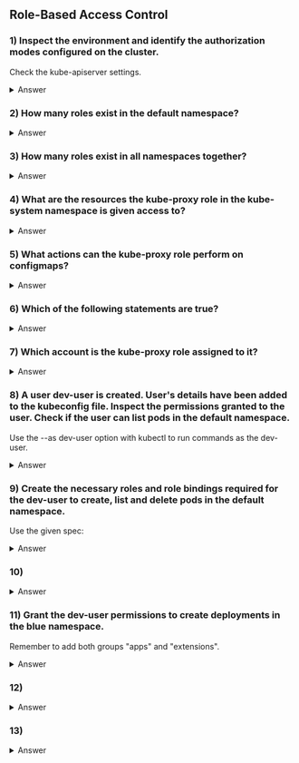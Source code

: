 ## Role-Based Access Control

### 1) Inspect the environment and identify the authorization modes configured on the cluster.
Check the kube-apiserver settings.
<details> 
  <summary markdown="span">Answer</summary>

    root@controlplane:~# k get pod/kube-apiserver-controlplane -n kube-system -oyaml | grep --regexp="--authorization-mode"
    - --authorization-mode=Node,RBAC
</details>

### 2) How many roles exist in the default namespace?
<details>
  <summary markdown="span">Answer</summary>


    root@controlplane:~# k get role
    No resources found in default namespace.
</details>

### 3) How many roles exist in all namespaces together?
<details>
  <summary markdown="span">Answer</summary>

    root@controlplane:~# k get role -A | grep -c -v "NAMESPACE"
    12
    
    root@controlplane:~# k get role -A 
    NAMESPACE     NAME                                             CREATED AT
    blue          developer                                        2021-07-29T20:37:05Z
    kube-public   kubeadm:bootstrap-signer-clusterinfo             2021-07-29T20:30:56Z
    kube-public   system:controller:bootstrap-signer               2021-07-29T20:30:54Z
    kube-system   extension-apiserver-authentication-reader        2021-07-29T20:30:54Z
    kube-system   kube-proxy                                       2021-07-29T20:30:58Z
    kube-system   kubeadm:kubelet-config-1.20                      2021-07-29T20:30:55Z
    kube-system   kubeadm:nodes-kubeadm-config                     2021-07-29T20:30:55Z
    kube-system   system::leader-locking-kube-controller-manager   2021-07-29T20:30:54Z
    kube-system   system::leader-locking-kube-scheduler            2021-07-29T20:30:54Z
    kube-system   system:controller:bootstrap-signer               2021-07-29T20:30:54Z
    kube-system   system:controller:cloud-provider                 2021-07-29T20:30:54Z
    kube-system   system:controller:token-cleaner                  2021-07-29T20:30:54Z
</details>

### 4) What are the resources the kube-proxy role in the kube-system namespace is given access to?
<details>
  <summary markdown="span">Answer</summary>
    
    root@controlplane:~# k get role/kube-proxy -n=kube-system -ocustom-columns=:.rules[].resources | xargs
    [configmaps]


    root@controlplane:~# k get role/kube-proxy -n=kube-system -oyaml
    apiVersion: rbac.authorization.k8s.io/v1
    kind: Role
    metadata:
    creationTimestamp: "2021-07-29T20:30:58Z"
    managedFields:
    - apiVersion: rbac.authorization.k8s.io/v1
      fieldsType: FieldsV1
      fieldsV1:
      f:rules: {}
      manager: kubeadm
      operation: Update
      time: "2021-07-29T20:30:58Z"
      name: kube-proxy
      namespace: kube-system
      resourceVersion: "307"
      uid: 645c70ad-406d-40ac-bbe0-be2335f6976a
      rules:
    - apiGroups:
        - ""
          resourceNames:
        - kube-proxy
          resources:
        - configmaps
          verbs:
        - get
</details>

### 5) What actions can the kube-proxy role perform on configmaps?
<details>
  <summary markdown="span">Answer</summary>
        
    root@controlplane:~# k get role/kube-proxy -n=kube-system -ocustom-columns=:.rules[].verbs | xargs
    [get]
</details>

### 6) Which of the following statements are true?
<details>
  <summary markdown="span">Answer</summary>

    ANSWER - B

    Choices:
        A) kube-proxy role can delete the configmap it created
        B) kube-proxy role can get details of configmap object by the name kube-proxy
        C) kube-proxy role can only view and update configmap object by the name kube-proxy
</details>

### 7) Which account is the kube-proxy role assigned to it?
<details>
  <summary markdown="span">Answer</summary>

    root@controlplane:~# k get rolebinding -A -ocustom-columns=NAME:.metadata.name,SUBJECT:.subjects[].name | grep kube-proxy
    kube-proxy                                          system:bootstrappers:kubeadm:default-node-token

    root@controlplane:~# k get rolebinding -A -ocustom-columns=NAME:.metadata.name,SUBJECT:.subjects[].name
    NAME                                                SUBJECT
    dev-user-binding                                    dev-user
    kubeadm:bootstrap-signer-clusterinfo                system:anonymous
    system:controller:bootstrap-signer                  bootstrap-signer
    kube-proxy                                          system:bootstrappers:kubeadm:default-node-token
    kubeadm:kubelet-config-1.20                          system:nodes
    kubeadm:nodes-kubeadm-config                         system:bootstrappers:kubeadm:default-node-token
    system::extension-apiserver-authentication-reader   system:kube-controller-manager
    system::leader-locking-kube-controller-manager      system:kube-controller-manager
    system::leader-locking-kube-scheduler               system:kube-scheduler
    system:controller:bootstrap-signer                  bootstrap-signer
    system:controller:cloud-provider                    cloud-provider
    system:controller:token-cleaner                     token-cleaner

</details>

### 8) A user dev-user is created. User's details have been added to the kubeconfig file. Inspect the permissions granted to the user. Check if the user can list pods in the default namespace.
Use the --as dev-user option with kubectl to run commands as the dev-user.

<details>
  <summary markdown="span">Answer</summary>

    root@controlplane:~# k auth can-i list pods --as dev-user
    no
</details>

### 9) Create the necessary roles and role bindings required for the dev-user to create, list and delete pods in the default namespace.
Use the given spec:

<details>
  <summary markdown="span">Answer</summary>


        kind: Role
        apiVersion: rbac.authorization.k8s.io/v1
        metadata:
            namespace: default
            name: developer
        rules:
        - apiGroups: [""]
          resources: ["pods"]
          verbs: ["list", "create"]
        
        ---
        kind: RoleBinding
        apiVersion: rbac.authorization.k8s.io/v1
        metadata:
        name: dev-user-binding
        subjects:
        - kind: User
          name: dev-user
          apiGroup: rbac.authorization.k8s.io
      roleRef:
          kind: Role
          name: developer
          apiGroup: rbac.authorization.k8s.io
        
        
        

</details>

### 10)
<details>
  <summary markdown="span">Answer</summary>

apiVersion: rbac.authorization.k8s.io/v1
kind: RoleBinding
metadata:
creationTimestamp: "2021-07-29T20:37:05Z"
managedFields:
- apiVersion: rbac.authorization.k8s.io/v1
  fieldsType: FieldsV1
  fieldsV1:
  f:roleRef:
  f:apiGroup: {}
  f:kind: {}
  f:name: {}
  f:subjects: {}
  manager: kubectl-create
  operation: Update
  time: "2021-07-29T20:37:05Z"
  name: dev-user-binding
  namespace: blue
  resourceVersion: "954"
  uid: abb6090f-ed1d-465f-b3e1-69d427674d35
  roleRef:
  apiGroup: rbac.authorization.k8s.io
  kind: Role
  name: developer
  subjects:
- apiGroup: rbac.authorization.k8s.io
  kind: User
  name: dev-user

</details>

### 11) Grant the dev-user permissions to create deployments in the blue namespace.
Remember to add both groups "apps" and "extensions".
<details>
  <summary markdown="span">Answer</summary>


    ----
    kind: Role
    apiVersion: rbac.authorization.k8s.io/v1
    metadata:
    namespace: blue
    name: deploy-role
    rules:
    - apiGroups: ["apps", "extensions"]
      resources: ["deployments"]
      verbs: ["create"]
    
    ----
    kind: RoleBinding
    apiVersion: rbac.authorization.k8s.io/v1
    metadata:
    name: dev-user-deploy-binding
    namespace: blue
    subjects:
    - kind: User
      name: dev-user
      apiGroup: rbac.authorization.k8s.io
    roleRef:
      kind: Role
      name: deploy-role
      apiGroup: rbac.authorization.k8s.io

</details>

### 12)
<details>
  <summary markdown="span">Answer</summary>

</details>

### 13)
<details>
  <summary markdown="span">Answer</summary>

</details>

